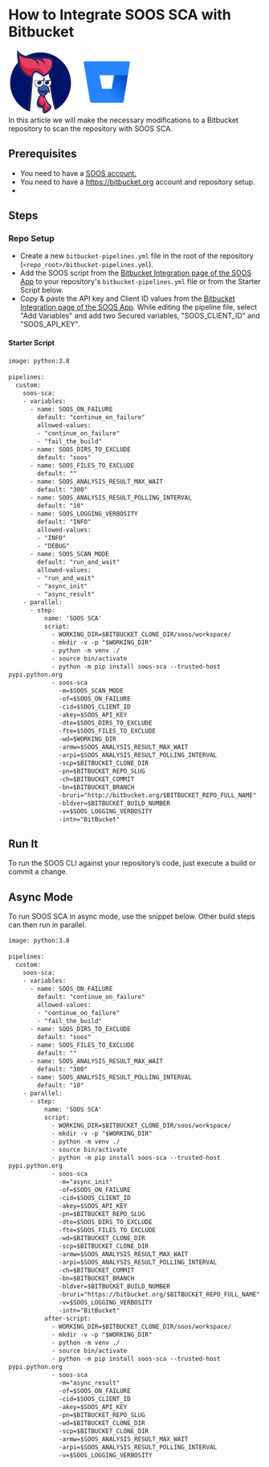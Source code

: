 # How to Integrate SOOS SCA with Bitbucket
<div>
<img src="../assets/img/SOOS-Icon.png" alt="SOOS" width="128" height="128">
<img src="../assets/img/bitbucket.png" alt="Bitbucket" width="128" height="128">
</div>
In this article we will make the necessary modifications to a Bitbucket repository to scan the repository with SOOS SCA.

## Prerequisites

- You need to have a [SOOS account.](https://app.soos.io/register)
- You need to have a https://bitbucket.org account and repository setup.
- 
## Steps

### **Repo Setup**
* Create a new `bitbucket-pipelines.yml` file in the root of the repository (`<repo_root>/bitbucket-pipelines.yml`).
* Add the SOOS script from the [Bitbucket Integration page of the SOOS App](https://app.soos.io/integrate/sca?id=bitbucket) to your repository's `bitbucket-pipelines.yml` file or from the Starter Script below.
* Copy & paste the API key and Client ID values from the [Bitbucket Integration page of the SOOS App](https://app.soos.io/integrate/sca?id=bitbucket). While editing the pipeline file, select "Add Variables" and add two Secured variables, "SOOS_CLIENT_ID" and "SOOS_API_KEY".

#### Starter Script ####
```
image: python:3.8

pipelines:
  custom:
    soos-sca:
    - variables:
      - name: SOOS_ON_FAILURE
        default: "continue_on_failure"
        allowed-values:
        - "continue_on_failure"
        - "fail_the_build"
      - name: SOOS_DIRS_TO_EXCLUDE
        default: "soos"
      - name: SOOS_FILES_TO_EXCLUDE
        default: ""
      - name: SOOS_ANALYSIS_RESULT_MAX_WAIT
        default: "300"
      - name: SOOS_ANALYSIS_RESULT_POLLING_INTERVAL
        default: "10"
      - name: SOOS_LOGGING_VERBOSITY
        default: "INFO"
        allowed-values:
        - "INFO"
        - "DEBUG"
      - name: SOOS_SCAN_MODE
        default: "run_and_wait"
        allowed-values:
        - "run_and_wait"
        - "async_init"
        - "async_result"
    - parallel:
      - step:
          name: 'SOOS SCA'
          script:
            - WORKING_DIR=$BITBUCKET_CLONE_DIR/soos/workspace/
            - mkdir -v -p "$WORKING_DIR"
            - python -m venv ./
            - source bin/activate
            - python -m pip install soos-sca --trusted-host pypi.python.org
            - soos-sca
              -m=$SOOS_SCAN_MODE
              -of=$SOOS_ON_FAILURE
              -cid=$SOOS_CLIENT_ID
              -akey=$SOOS_API_KEY
              -dte=$SOOS_DIRS_TO_EXCLUDE
              -fte=$SOOS_FILES_TO_EXCLUDE
              -wd=$WORKING_DIR
              -armw=$SOOS_ANALYSIS_RESULT_MAX_WAIT
              -arpi=$SOOS_ANALYSIS_RESULT_POLLING_INTERVAL
              -scp=$BITBUCKET_CLONE_DIR
              -pn=$BITBUCKET_REPO_SLUG
              -ch=$BITBUCKET_COMMIT
              -bn=$BITBUCKET_BRANCH
              -bruri="http://bitbucket.org/$BITBUCKET_REPO_FULL_NAME"
              -bldver=$BITBUCKET_BUILD_NUMBER
              -v=$SOOS_LOGGING_VERBOSITY
              -intn="BitBucket"
```

## Run It
To run the SOOS CLI against your repository’s code, just execute a build or commit a change.

## Async Mode
To run SOOS SCA in async mode, use the snippet below. Other build steps can then run in parallel.

```
image: python:3.8

pipelines:
  custom:
    soos-sca:
    - variables:
      - name: SOOS_ON_FAILURE
        default: "continue_on_failure"
        allowed-values:
        - "continue_on_failure"
        - "fail_the_build"
      - name: SOOS_DIRS_TO_EXCLUDE
        default: "soos"
      - name: SOOS_FILES_TO_EXCLUDE
        default: ""
      - name: SOOS_ANALYSIS_RESULT_MAX_WAIT
        default: "300"
      - name: SOOS_ANALYSIS_RESULT_POLLING_INTERVAL
        default: "10"
    - parallel:
      - step:
          name: 'SOOS SCA'
          script:
            - WORKING_DIR=$BITBUCKET_CLONE_DIR/soos/workspace/
            - mkdir -v -p "$WORKING_DIR"
            - python -m venv ./
            - source bin/activate
            - python -m pip install soos-sca --trusted-host pypi.python.org
            - soos-sca
              -m="async_init"
              -of=$SOOS_ON_FAILURE
              -cid=$SOOS_CLIENT_ID
              -akey=$SOOS_API_KEY
              -pn=$BITBUCKET_REPO_SLUG
              -dte=$SOOS_DIRS_TO_EXCLUDE
              -fte=$SOOS_FILES_TO_EXCLUDE
              -wd=$BITBUCKET_CLONE_DIR
              -scp=$BITBUCKET_CLONE_DIR
              -armw=$SOOS_ANALYSIS_RESULT_MAX_WAIT
              -arpi=$SOOS_ANALYSIS_RESULT_POLLING_INTERVAL
              -ch=$BITBUCKET_COMMIT
              -bn=$BITBUCKET_BRANCH
              -bldver=$BITBUCKET_BUILD_NUMBER
              -bruri="https://bitbucket.org/$BITBUCKET_REPO_FULL_NAME"
              -v=$SOOS_LOGGING_VERBOSITY
              -intn="BitBucket"
          after-script:
            - WORKING_DIR=$BITBUCKET_CLONE_DIR/soos/workspace/
            - mkdir -v -p "$WORKING_DIR"
            - python -m venv ./
            - source bin/activate
            - python -m pip install soos-sca --trusted-host pypi.python.org
            - soos-sca
              -m="async_result"
              -of=$SOOS_ON_FAILURE
              -cid=$SOOS_CLIENT_ID
              -akey=$SOOS_API_KEY
              -pn=$BITBUCKET_REPO_SLUG
              -wd=$BITBUCKET_CLONE_DIR
              -scp=$BITBUCKET_CLONE_DIR
              -armw=$SOOS_ANALYSIS_RESULT_MAX_WAIT
              -arpi=$SOOS_ANALYSIS_RESULT_POLLING_INTERVAL
              -v=$SOOS_LOGGING_VERBOSITY
```
